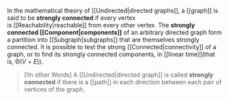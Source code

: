 In the mathematical theory of [[Undirected|directed graphs]], a [[graph]] is said to be **strongly connected** if every vertex is [[Reachability|reachable]] from every other vertex. The **strongly connected [[Component|components]]** of an arbitrary directed graph form a partition into [[Subgraph|subgraphs]] that are themselves strongly connected. It is possible to test the strong [[Connected|connectivity]] of a graph, or to find its strongly connected components, in [[linear time]](that is, Θ(_V_ + _E_)).


>[!In other Words]
>A [[Undirected|directed graph]] is called **strongly connected** if there is a [[path]] in each direction between each pair of vertices of the graph.


